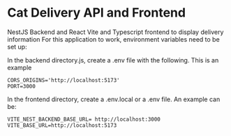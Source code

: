 # Cat Delivery API and Frontend
NestJS Backend and React Vite and Typescript frontend to display delivery information
For this application to work, environment variables need to be set up:

In the backend directory.js, create a .env file with the following. This is an example
```
CORS_ORIGINS='http://localhost:5173'
PORT=3000
```

In the frontend directory, create a .env.local or a .env file. An example can be:

```
VITE_NEST_BACKEND_BASE_URL= http://localhost:3000
VITE_BASE_URL=http://localhost:5173
```

